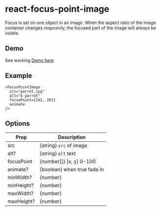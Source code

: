 # react-focus-point-image
Focus is set on one object in an image. When the aspect ratio of the image container changes resposivly, the focused part of the image will always be visible.

## Demo
See working [Demo here](https://permag.github.io/react-focus-point-image)

## Example
```
<FocusPointImage
  src="parrot.jpg"
  alt="A parrot"
  focusPoint={[61, 20]}
  animate
/>
```

## Options

| Prop       | Description                     |
| ---------- | ------------------------------- |
| src        | {string} `src` of image         |
| alt?       | {string} `alt` text             |
| focusPoint | {number[]} [x, y] 0-100         |
| animate?   | {boolean} when true fade in     |
| minWidth?  | {number}                        |
| minHeight? | {number}                        |
| maxWidth?  | {number}                        |
| maxHeight? | {number}                        |
